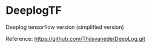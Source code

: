 # DeeplogTF
Deeplog tensorflow version (simplified version)

Reference: https://github.com/Thijsvanede/DeepLog.git
